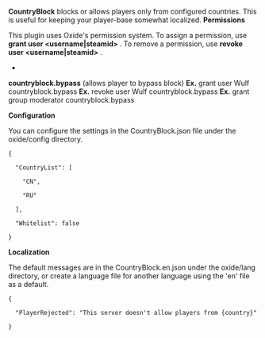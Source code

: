 **CountryBlock** blocks or allows players only from configured countries. This is useful for keeping your player-base somewhat localized.
**Permissions**

This plugin uses Oxide's permission system. To assign a permission, use **grant user <username|steamid> <permission>**. To remove a permission, use **revoke user <username|steamid> <permission>**.


* 
**countryblock.bypass** (allows player to bypass block)
**Ex.** grant user Wulf countryblock.bypass
**Ex.** revoke user Wulf countryblock.bypass
**Ex.** grant group moderator countryblock.bypass


**Configuration**

You can configure the settings in the CountryBlock.json file under the oxide/config directory.

````
{

  "CountryList": [

    "CN",

    "RU"

  ],

  "Whitelist": false

}
````


**Localization**

The default messages are in the CountryBlock.en.json under the oxide/lang directory, or create a language file for another language using the 'en' file as a default.

````
{

  "PlayerRejected": "This server doesn't allow players from {country}"

}
````